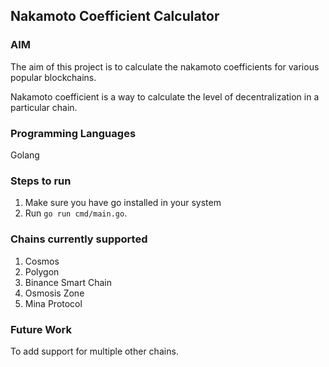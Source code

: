 ## Nakamoto Coefficient Calculator

### AIM

The aim of this project is to calculate the nakamoto coefficients for various popular blockchains.

Nakamoto coefficient is a way to calculate the level of decentralization in a particular chain.

### Programming Languages

Golang

### Steps to run

1. Make sure you have go installed in your system
2. Run `go run cmd/main.go`.

### Chains currently supported

1. Cosmos
2. Polygon
3. Binance Smart Chain
4. Osmosis Zone
5. Mina Protocol

### Future Work

To add support for multiple other chains.
